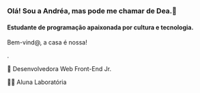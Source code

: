 ### Olá! Sou a Andréa, mas pode me chamar de Dea.👋
#### Estudante de programação apaixonada por cultura e tecnologia.

Bem-vind@, a casa é nossa!

.

🚀 Desenvolvedora Web Front-End Jr.

👩‍💻 Aluna Laboratória

<!--
**Canzua/canzua** is a ✨ _special_ ✨ repository because its `README.md` (this file) appears on your GitHub profile.

Here are some ideas to get you started:

- 🔭 I’m culy working on ...
- 🌱 I’m currently learning ...
- 👯 I’m looking to collaborate on ...
- 🤔 I’m looking for help with ...
- 💬 Ask me about ...
- 📫 How to reach me: ...
- 😄 Pronouns: ...
- ⚡ Fun fact: ...
-->
